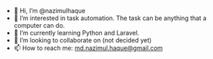 - 👋 Hi, I’m @nazimulhaque
- 👀 I’m interested in task automation. The task can be anything that a computer can do.
- 🌱 I’m currently learning Python and Laravel.
- 💞️ I’m looking to collaborate on (not decided yet)
- 📫 How to reach me: md.nazimul.haque@gmail.com

<!---
nazimulhaque/nazimulhaque is a ✨ special ✨ repository because its `README.md` (this file) appears on your GitHub profile.
You can click the Preview link to take a look at your changes.
--->
